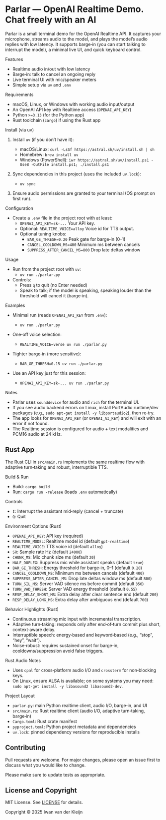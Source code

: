 Parlar — OpenAI Realtime Demo. Chat freely with an AI
================================

Parlar is a small terminal demo for the OpenAI Realtime API. It captures your microphone, streams audio to the model, and plays the model’s audio replies with low latency. It supports barge‑in (you can start talking to interrupt the model), a minimal live UI, and quick keyboard control.

Features
- Realtime audio in/out with low latency
- Barge‑in: talk to cancel an ongoing reply
- Live terminal UI with mic/speaker meters
- Simple setup via `uv` and `.env`

Requirements
- macOS, Linux, or Windows with working audio input/output
- An OpenAI API key with Realtime access (`OPENAI_API_KEY`)
- Python `>=3.13` (for the Python app)
- Rust toolchain (`cargo`) if using the Rust app

Install (via uv)
1) Install `uv` (if you don’t have it):
   - macOS/Linux: `curl -LsSf https://astral.sh/uv/install.sh | sh`
   - Homebrew: `brew install uv`
   - Windows (PowerShell): `iwr https://astral.sh/uv/install.ps1 -UseB -OutFile install.ps1; ./install.ps1`

2) Sync dependencies in this project (uses the included `uv.lock`):
   - `uv sync`

3) Ensure audio permissions are granted to your terminal (OS prompt on first run).

Configuration
- Create a `.env` file in the project root with at least:
  - `OPENAI_API_KEY=sk-...`  Your API key.
  - Optional: `REALTIME_VOICE=alloy`  Voice id for TTS output.
  - Optional tuning knobs:
    - `BAR_GE_THRESH=0.20` Peak gate for barge‑in (0–1)
    - `CANCEL_COOLDOWN_MS=400` Minimum ms between cancels
    - `SUPPRESS_AFTER_CANCEL_MS=800` Drop late deltas window

Usage
- Run from the project root with `uv`:
  - `uv run ./parlar.py`
- Controls:
  - Press `q` to quit (no Enter needed)
  - Speak to talk; if the model is speaking, speaking louder than the threshold will cancel it (barge‑in).

Examples
- Minimal run (reads `OPENAI_API_KEY` from `.env`):
  - `uv run ./parlar.py`

- One‑off voice selection:
  - `REALTIME_VOICE=verse uv run ./parlar.py`

- Tighter barge‑in (more sensitive):
  - `BAR_GE_THRESH=0.15 uv run ./parlar.py`

- Use an API key just for this session:
  - `OPENAI_API_KEY=sk-... uv run ./parlar.py`

Notes
- Parlar uses `sounddevice` for audio and `rich` for the terminal UI.
- If you see audio backend errors on Linux, install PortAudio runtime/dev packages (e.g., `sudo apt-get install -y libportaudio2`), then re‑try.
- The app looks for `OPENAI_API_KEY` (or `OPENAI_AI_KEY`) and will exit with an error if not found.
- The Realtime session is configured for audio + text modalities and PCM16 audio at 24 kHz.

Rust App
--------

The Rust CLI in `src/main.rs` implements the same realtime flow with adaptive turn‑taking and robust, interruptible TTS.

Build & Run
- Build: `cargo build`
- Run: `cargo run -release` (loads `.env` automatically)

Controls
- `I`: Interrupt the assistant mid‑reply (cancel + truncate)
- `Q`: Quit

Environment Options (Rust)
- `OPENAI_API_KEY`: API key (required)
- `REALTIME_MODEL`: Realtime model id (default `gpt-realtime`)
- `REALTIME_VOICE`: TTS voice id (default `alloy`)
- `SR`: Sample rate Hz (default `24000`)
- `CHUNK_MS`: Mic chunk size ms (default `20`)
- `HALF_DUPLEX`: Suppress mic while assistant speaks (default `true`)
- `BAR_GE_THRESH`: Energy threshold for barge‑in, 0–1 (default `0.20`)
- `CANCEL_COOLDOWN_MS`: Minimum ms between cancels (default `400`)
- `SUPPRESS_AFTER_CANCEL_MS`: Drop late deltas window ms (default `800`)
- `TURN_SIL_MS`: Server VAD silence ms before commit (default `350`)
- `TURN_VAD_THRESH`: Server VAD energy threshold (default `0.55`)
- `RESP_DELAY_SHORT_MS`: Extra delay after clear sentence end (default `200`)
- `RESP_DELAY_LONG_MS`: Extra delay after ambiguous end (default `700`)

Behavior Highlights (Rust)
- Continuous streaming mic input with incremental transcription.
- Adaptive turn‑taking: responds only after end‑of‑turn commit plus short, context‑aware delay.
- Interruptible speech: energy‑based and keyword‑based (e.g., “stop”, “hey”, “wait”).
- Noise‑robust: requires sustained onset for barge‑in, cooldowns/suppression avoid false triggers.

Rust Audio Notes
- Uses `cpal` for cross‑platform audio I/O and `crossterm` for non‑blocking keys.
- On Linux, ensure ALSA is available; on some systems you may need: `sudo apt-get install -y libasound2 libasound2-dev`.

Project Layout
- `parlar.py`: main Python realtime client, audio I/O, barge‑in, and UI
- `src/main.rs`: Rust realtime client (audio I/O, adaptive turn‑taking, barge‑in)
- `Cargo.toml`: Rust crate manifest
- `pyproject.toml`: Python project metadata and dependencies
- `uv.lock`: pinned dependency versions for reproducible installs

## Contributing

Pull requests are welcome. For major changes, please open an issue first to discuss what you would like to change.

Please make sure to update tests as appropriate.


## License and Copyright

MIT License. See [LICENSE](LICENSE.txt) for details.

Copyright © 2025 Iwan van der Kleijn
